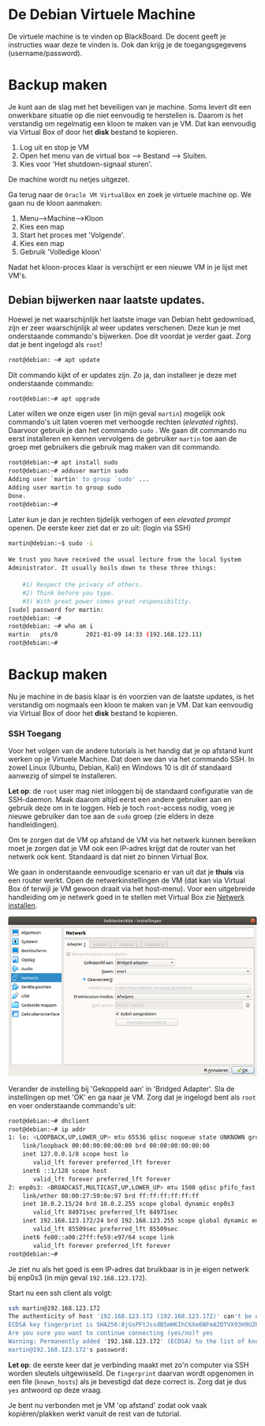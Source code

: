 # De Debian Virtuele Machine 

De virtuele machine is te vinden op BlackBoard. De docent geeft je instructies waar deze te vinden is. Ook dan
krijg je de toegangsgegevens (username/password).

# Backup maken
Je kunt aan de slag met het beveiligen van je machine. Soms levert dit een onwerkbare situatie op die niet eenvoudig
te herstellen is. Daarom is het verstandig om regelmatig een kloon te maken van je VM. Dat kan eenvoudig via 
Virtual Box of door het **disk** bestand te kopieren.

  1. Log uit en stop je VM
  2. Open het menu van de virtual box --> Bestand --> Sluiten.
  3. Kies voor 'Het shutdown-signaal sturen'.
  
De machine wordt nu netjes uitgezet. 

Ga terug naar de `Oracle VM VirtualBox` en zoek je virtuele machine op. We gaan nu de kloon aanmaken:
  1. Menu-->Machine-->Kloon
  2. Kies een map
  3. Start het proces met 'Volgende'. 
  4. Kies een map
  5. Gebruik 'Volledige kloon'
  
Nadat het kloon-proces klaar is verschijnt er een nieuwe VM in je lijst met VM's. 
  

## Debian bijwerken naar laatste updates.
Hoewel je net waarschijnlijk het laatste image van Debian hebt gedownload, zijn er zeer waarschijnlijk al weer updates
verschenen. Deze kun je met onderstaande commando's bijwerken. Doe dit voordat je verder gaat. Zorg dat je bent ingelogd
als `root`! 

```bash
root@debian: ~# apt update
```
Dit commando kijkt of er updates zijn. Zo ja, dan installeer je deze met onderstaande commando:
```bash
root@debian:~# apt upgrade
```

Later willen we onze eigen user (in mijn geval `martin`) mogelijk ook commando's uit laten voeren met verhoogde rechten
(*elevated rights*). Daarvoor gebruik je dan het commando `sudo` . We gaan dit commando nu eerst installeren en kennen
vervolgens de gebruiker `martin` toe aan de groep met gebruikers die gebruik mag maken van dit commando.


```bash
root@debian:~# apt install sudo
root@debian:~# adduser martin sudo
Adding user `martin' to group `sudo' ...
Adding user martin to group sudo
Done.
root@debian:~# 
```

Later kun je dan je rechten tijdelijk verhogen of een *elevated prompt* openen. De eerste keer ziet dat er zo uit:
(login via SSH)
```bash
martin@debian:~$ sudo -i

We trust you have received the usual lecture from the local System
Administrator. It usually boils down to these three things:

    #1) Respect the privacy of others.
    #2) Think before you type.
    #3) With great power comes great responsibility.
[sudo] password for martin: 
root@debian: ~# 
root@debian: ~# who am i
martin   pts/0        2021-01-09 14:33 (192.168.123.11)
root@debian:~# 
```

# Backup maken
Nu je machine in de basis klaar is én voorzien van de laatste updates, is het verstandig om nogmaals een kloon te maken van je VM. Dat kan eenvoudig via Virtual Box of door het **disk** bestand te kopieren.

### SSH Toegang
Voor het volgen van de andere tutorials is het handig dat je op afstand kunt werken op je Virtuele Machine. Dat doen
we dan via het commando SSH. In zowel Linux (Ubuntu, Debian, Kali) en Windows 10 is dit óf standaard aanwezig of 
simpel te installeren.

**Let op**: de `root` user mag niet inloggen bij de standaard configuratie van de SSH-daemon. Maak daarom altijd eerst 
een andere gebruiker aan en gebruik deze om in te loggen. Heb je toch `root`-access nodig, voeg je nieuwe 
gebruiker dan toe aan de `sudo` groep (zie elders in deze handleidingen).

Om te zorgen dat de VM op afstand de VM via het netwerk kunnen bereiken moet je zorgen dat je VM ook een IP-adres 
krijgt dat de router van het netwerk ook kent. Standaard is dat niet zo binnen Virtual Box. 

We gaan in onderstaande eenvoudige scenario er van uit dat je **thuis** via een router werkt. Open de netwerkinstellingen 
de VM (dat kan via Virtual Box óf terwijl je VM gewoon draait via het host-menu). Voor een uitgebreide handleiding
om je netwerk goed in te stellen met Virtual Box zie [Netwerk installen](../Netwerk/README.md).

![Networksettings01](./images/netwerksettings01.png)

Verander de instelling bij 'Gekoppeld aan' in 'Bridged Adapter'. Sla de instellingen op met 'OK' en ga naar je VM. 
Zorg dat je ingelogd bent als `root` en voer onderstaande commando's uit:

```bash
root@debian:~# dhclient
root@debian:~# ip addr
1: lo: <LOOPBACK,UP,LOWER_UP> mtu 65536 qdisc noqueue state UNKNOWN group default qlen 1000
    link/loopback 00:00:00:00:00:00 brd 00:00:00:00:00:00
    inet 127.0.0.1/8 scope host lo
       valid_lft forever preferred_lft forever
    inet6 ::1/128 scope host 
       valid_lft forever preferred_lft forever
2: enp0s3: <BROADCAST,MULTICAST,UP,LOWER_UP> mtu 1500 qdisc pfifo_fast state UP group default qlen 1000
    link/ether 08:00:27:59:0e:97 brd ff:ff:ff:ff:ff:ff
    inet 10.0.2.15/24 brd 10.0.2.255 scope global dynamic enp0s3
       valid_lft 84971sec preferred_lft 84971sec
    inet 192.168.123.172/24 brd 192.168.123.255 scope global dynamic enp0s3
       valid_lft 85509sec preferred_lft 85509sec
    inet6 fe80::a00:27ff:fe59:e97/64 scope link 
       valid_lft forever preferred_lft forever
root@debian:~# 
```

Je ziet nu als het goed is een IP-adres dat bruikbaar is in je eigen netwerk bij enp0s3 (in mijn geval `192.168.123.172`). 

Start nu een ssh client als volgt:
```bash
ssh martin@192.168.123.172
The authenticity of host '192.168.123.172 (192.168.123.172)' can't be established.
ECDSA key fingerprint is SHA256:8jGsPFtJssdB5mHKIhC6Xe6NFmA2DTVX93H9UZ64B24.
Are you sure you want to continue connecting (yes/no)? yes
Warning: Permanently added '192.168.123.172' (ECDSA) to the list of known hosts.
martin@192.168.123.172's password: 
```

**Let op**: de eerste keer dat je verbinding maakt met zo'n computer via SSH worden sleutels uitgewisseld. De `fingerprint`
daarvan wordt opgenomen in een file (`known_hosts`) als je bevestigd dat deze correct is. Zorg dat je dus `yes` antwoord
op deze vraag.


Je bent nu verbonden met je VM 'op afstand' zodat ook vaak kopiëren/plakken werkt vanuit de rest van de tutorial.
